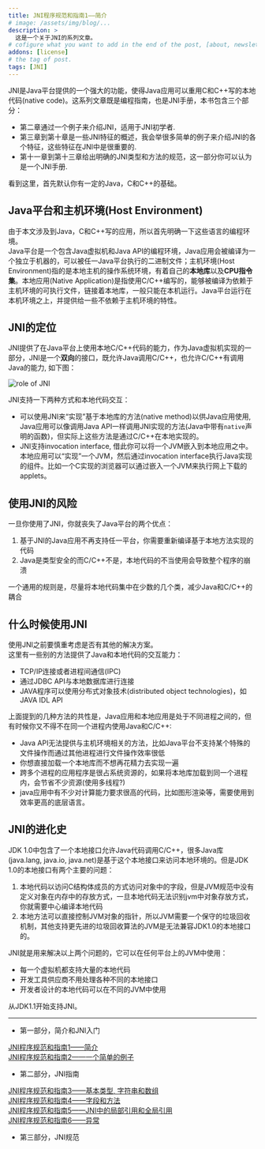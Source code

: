 ```yaml
---
title: JNI程序规范和指南1——简介
# image: /assets/img/blog/...
description: >
  这是一个关于JNI的系列文章。
# cofigure what you want to add in the end of the post, [about, newsletter, related, random, license]
addons: [license]
# the tag of post.
tags: [JNI]
---
```

JNI是Java平台提供的一个强大的功能，使得Java应用可以重用C和C++写的本地代码(native code)。这系列文章既是编程指南，也是JNI手册，本书包含三个部分：<br>

* 第二章通过一个例子来介绍JNI，适用于JNI初学者.
* 第三章到第十章是一些JNI特征的概述，我会举很多简单的例子来介绍JNI的各个特征，这些特征在JNI中是很重要的.
* 第十一章到第十三章给出明确的JNI类型和方法的规范，这一部分你可以认为是一个JNI手册.<br>

看到这里，首先默认你有一定的Java，C和C++的基础。

## Java平台和主机环境(Host Environment)
由于本文涉及到Java，C和C++写的应用，所以首先明确一下这些语言的编程环境。<br>
Java平台是一个包含Java虚拟机和Java API的编程环境，Java应用会被编译为一个独立于机器的，可以被任一Java平台执行的二进制文件；主机环境(Host Environment)指的是本地主机的操作系统环境，有着自己的**本地库**以及**CPU指令集**。本地应用(Native Application)是指使用C/C++编写的，能够被编译为依赖于主机环境的可执行文件，链接着本地库，一般只能在本机运行。Java平台运行在本机环境之上，并提供给一些不依赖于主机环境的特性。
## JNI的定位
JNI提供了在Java平台上使用本地C/C++代码的能力，作为Java虚拟机实现的一部分，JNI是一个**双向**的接口，既允许Java调用C/C++，也允许C/C++有调用Java的能力, 如下图：

![role of JNI]({{site.data.strings.blog_url}}JNI1-1.png)<br>

JNI支持一下两种方式和本地代码交互：
* 可以使用JNI来“实现”基于本地库的方法(native method)以供Java应用使用, Java应用可以像调用Java API一样调用JNI实现的方法(Java中带有`native`声明的函数)，但实际上这些方法是通过C/C++在本地实现的。
* JNI支持invocation interface, 借此你可以将一个JVM嵌入到本地应用之中。本地应用可以“实现”一个JVM，然后通过invocation interface执行Java实现的组件。比如一个C实现的浏览器可以通过嵌入一个JVM来执行网上下载的applets。<br>

## 使用JNI的风险
一旦你使用了JNI，你就丧失了Java平台的两个优点：
1. 基于JNI的Java应用不再支持任一平台，你需要重新编译基于本地方法实现的代码
2. Java是类型安全的而C/C++不是，本地代码的不当使用会导致整个程序的崩溃<br>

一个通用的规则是，尽量将本地代码集中在少数的几个类，减少Java和C/C++的耦合

## 什么时候使用JNI
使用JNI之前要慎重考虑是否有其他的解决方案。<br>
这里有一些别的方法提供了Java和本地代码的交互能力：
* TCP/IP连接或者进程间通信(IPC)
* 通过JDBC API与本地数据库进行连接
* JAVA程序可以使用分布式对象技术(distributed object technologies)，如JAVA IDL API<br>

上面提到的几种方法的共性是，Java应用和本地应用是处于不同进程之间的，但有时候你又不得不在同一个进程内使用Java和C/C++:
* Java API无法提供与主机环境相关的方法，比如Java平台不支持某个特殊的文件操作而通过其他进程进行文件操作效率很低
* 你想直接加载一个本地库而不想再花精力去实现一遍
* 跨多个进程的应用程序是很占系统资源的，如果将本地库加载到同一个进程内，会节省不少资源(使用多线程?)
* java应用中有不少对计算能力要求很高的代码，比如图形渲染等，需要使用到效率更高的底层语言。<br>

## JNI的进化史
JDK 1.0中包含了一个本地接口允许Java代码调用C/C++，很多Java库(java.lang, java.io, java.net)是基于这个本地接口来访问本地环境的。但是JDK 1.0的本地接口有两个主要的问题：<br>
1. 本地代码以访问C结构体成员的方式访问对象中的字段，但是JVM规范中没有定义对象在内存中的存放方式，一旦本地代码无法识别jvm中对象存放方式，你就需要中心编译本地代码
2. 本地方法可以直接控制JVM对象的指针，所以JVM需要一个保守的垃圾回收机制，其他支持更先进的垃圾回收算法的JVM是无法兼容JDK1.0的本地接口的。<br>

JNI就是用来解决以上两个问题的，它可以在任何平台上的JVM中使用：
* 每一个虚拟机都支持大量的本地代码
* 开发工具供应商不用处理各种不同的本地接口
* 开发者设计的本地代码可以在不同的JVM中使用<br>

从JDK1.1开始支持JNI。

***
* 第一部分，简介和JNI入门

[JNI程序规范和指南1——简介](/blog/2019-09-27-JNI-guides-and-specifications-1/)<br>
[JNI程序规范和指南2——一个简单的例子](/blog/2019-09-28-JNI-guides-and-specifications-2)
* 第二部分，JNI指南

[JNI程序规范和指南3——基本类型, 字符串和数组](/blog/2019-09-29-JNI-guides-and-specifications-3)<br>
[JNI程序规范和指南4——字段和方法](/blog/2019-09-30-JNI-guides-and-specifications-4)<br>
[JNI程序规范和指南5——JNI中的局部引用和全局引用](/blog/2019-10-02-JNI-guides-and-specifications-5)<br>
[JNI程序规范和指南6——异常](/blog/2019-10-09-JNI-guides-and-specifications-6)<br>
* 第三部分，JNI规范